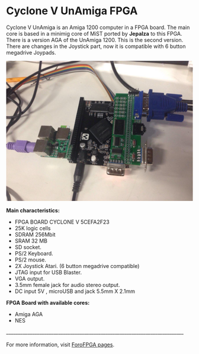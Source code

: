 # Cyclone V UnAmiga FPGA

Cyclone V UnAmiga is an Amiga 1200 computer in a FPGA board. The main core is based in a minimig core of MiST ported  by **Jepalza** to this FPGA. There is a version AGA of the UnAmiga 1200. 
This is the second version. There are changes in the Joystick part, now it is compatible with 6 button megadrive Joypads.

![alt text](https://github.com/benitoss/CycloneV_UnAmiga/blob/master/Cyclone_V_UnAmiga.jpg)


**Main characteristics:**<BR>
- FPGA BOARD CYCLONE V 5CEFA2F23 <BR>
- 25K logic cells <BR>
- SDRAM 256Mbit <BR>
- SRAM 32 MB <BR>
- SD socket.<BR>
- PS/2 Keyboard.<BR>
- PS/2 mouse.<BR>
- 2X Joystick Atari. (6 button megadrive compatible)<BR>
- JTAG input for USB Blaster.<BR>
- VGA output.<BR> 
- 3.5mm female jack for audio stereo output.<BR> 
- DC input 5V , microUSB and jack 5.5mm X 2.1mm<BR>

**FPGA Board with available cores:**<BR>
- Amiga AGA<BR>
- NES <BR>

___________________________________________________________________________<BR><BR>
For more information, visit [ForoFPGA pages](http://unamiga.forofpga.es).<BR>
